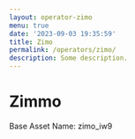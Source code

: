 ```yaml
---
layout: operator-zimo
menu: true
date: '2023-09-03 19:35:59'
title: Zimo
permalink: /operators/zimo/
description: Some description.
---
```


# Zimmo

Base Asset Name: zimo_iw9